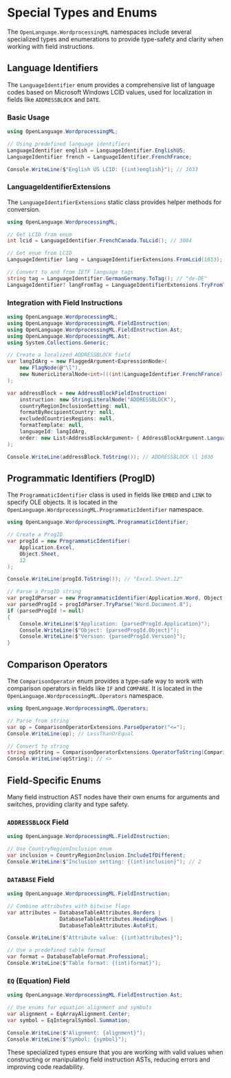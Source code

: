 # Special Types and Enums

The `OpenLanguage.WordprocessingML` namespaces include several specialized types and enumerations to provide type-safety and clarity when working with field instructions.

## Language Identifiers

The `LanguageIdentifier` enum provides a comprehensive list of language codes based on Microsoft Windows LCID values, used for localization in fields like `ADDRESSBLOCK` and `DATE`.

### Basic Usage

```csharp
using OpenLanguage.WordprocessingML;

// Using predefined language identifiers
LanguageIdentifier english = LanguageIdentifier.EnglishUS;
LanguageIdentifier french = LanguageIdentifier.FrenchFrance;

Console.WriteLine($"English US LCID: {(int)english}"); // 1033
```

### LanguageIdentifierExtensions

The `LanguageIdentifierExtensions` static class provides helper methods for conversion.

```csharp
using OpenLanguage.WordprocessingML;

// Get LCID from enum
int lcid = LanguageIdentifier.FrenchCanada.ToLcid(); // 3084

// Get enum from LCID
LanguageIdentifier lang = LanguageIdentifierExtensions.FromLcid(1033); // EnglishUS

// Convert to and from IETF language tags
string tag = LanguageIdentifier.GermanGermany.ToTag(); // "de-DE"
LanguageIdentifier? langFromTag = LanguageIdentifierExtensions.TryFromTag("en-GB"); // EnglishUK
```

### Integration with Field Instructions

```csharp
using OpenLanguage.WordprocessingML;
using OpenLanguage.WordprocessingML.FieldInstruction;
using OpenLanguage.WordprocessingML.FieldInstruction.Ast;
using OpenLanguage.WordprocessingML.Ast;
using System.Collections.Generic;

// Create a localized ADDRESSBLOCK field
var langIdArg = new FlaggedArgument<ExpressionNode>(
    new FlagNode(@"\l"),
    new NumericLiteralNode<int>(((int)LanguageIdentifier.FrenchFrance).ToString(), (int)LanguageIdentifier.FrenchFrance, "D")
);

var addressBlock = new AddressBlockFieldInstruction(
    instruction: new StringLiteralNode("ADDRESSBLOCK"),
    countryRegionInclusionSetting: null,
    formatByRecipientCountry: null,
    excludedCountriesRegions: null,
    formatTemplate: null,
    languageId: langIdArg,
    order: new List<AddressBlockArgument> { AddressBlockArgument.LanguageId }
);

Console.WriteLine(addressBlock.ToString()); // ADDRESSBLOCK \l 1036
```

## Programmatic Identifiers (ProgID)

The `ProgrammaticIdentifier` class is used in fields like `EMBED` and `LINK` to specify OLE objects. It is located in the `OpenLanguage.WordprocessingML.ProgrammaticIdentifier` namespace.

```csharp
using OpenLanguage.WordprocessingML.ProgrammaticIdentifier;

// Create a ProgID
var progId = new ProgrammaticIdentifier(
    Application.Excel,
    Object.Sheet,
    12
);

Console.WriteLine(progId.ToString()); // "Excel.Sheet.12"

// Parse a ProgID string
var progIdParser = new ProgrammaticIdentifier(Application.Word, Object.Document);
var parsedProgId = progIdParser.TryParse("Word.Document.8");
if (parsedProgId != null)
{
    Console.WriteLine($"Application: {parsedProgId.Application}");
    Console.WriteLine($"Object: {parsedProgId.Object}");
    Console.WriteLine($"Version: {parsedProgId.Version}");
}
```

## Comparison Operators

The `ComparisonOperator` enum provides a type-safe way to work with comparison operators in fields like `IF` and `COMPARE`. It is located in the `OpenLanguage.WordprocessingML.Operators` namespace.

```csharp
using OpenLanguage.WordprocessingML.Operators;

// Parse from string
var op = ComparisonOperatorExtensions.ParseOperator("<=");
Console.WriteLine(op); // LessThanOrEqual

// Convert to string
string opString = ComparisonOperatorExtensions.OperatorToString(ComparisonOperator.NotEqual);
Console.WriteLine(opString); // <>
```

## Field-Specific Enums

Many field instruction AST nodes have their own enums for arguments and switches, providing clarity and type safety.

### `ADDRESSBLOCK` Field

```csharp
using OpenLanguage.WordprocessingML.FieldInstruction;

// Use CountryRegionInclusion enum
var inclusion = CountryRegionInclusion.IncludeIfDifferent;
Console.WriteLine($"Inclusion setting: {(int)inclusion}"); // 2
```

### `DATABASE` Field

```csharp
using OpenLanguage.WordprocessingML.FieldInstruction;

// Combine attributes with bitwise flags
var attributes = DatabaseTableAttributes.Borders |
                 DatabaseTableAttributes.HeadingRows |
                 DatabaseTableAttributes.AutoFit;

Console.WriteLine($"Attribute value: {(int)attributes}");

// Use a predefined table format
var format = DatabaseTableFormat.Professional;
Console.WriteLine($"Table format: {(int)format}");
```

### `EQ` (Equation) Field

```csharp
using OpenLanguage.WordprocessingML.FieldInstruction.Ast;

// Use enums for equation alignment and symbols
var alignment = EqArrayAlignment.Center;
var symbol = EqIntegralSymbol.Summation;

Console.WriteLine($"Alignment: {alignment}");
Console.WriteLine($"Symbol: {symbol}");
```

These specialized types ensure that you are working with valid values when constructing or manipulating field instruction ASTs, reducing errors and improving code readability.
